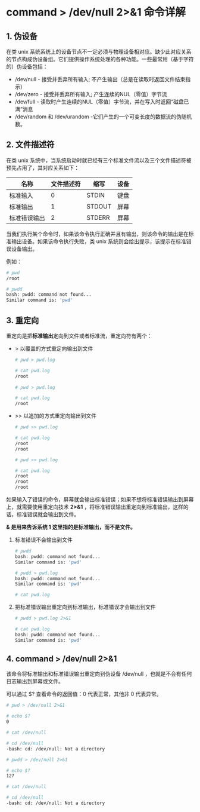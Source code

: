 # command > /dev/null 2>&1 命令详解

## 1. 伪设备
在类 unix 系统系统上的设备节点不一定必须与物理设备相对应。缺少此对应关系的节点构成伪设备组。它们提供操作系统处理的各种功能。一些最常用（基于字符的）伪设备包括：

- /dev/null - 接受并丢弃所有输入; 不产生输出（总是在读取时返回文件结束指示）
- /dev/zero - 接受并丢弃所有输入; 产生连续的NUL（零值）字节流
- /dev/full - 读取时产生连续的NUL（零值）字节流，并在写入时返回“磁盘已满”消息
- /dev/random 和 /dev/urandom -它们产生的一个可变长度的数据流的伪随机数。

## 2. 文件描述符
在类 unix 系统中，当系统启动时就已经有三个标准文件流以及三个文件描述符被预先占用了，其对应关系如下：

|名称|文件描述符|缩写|设备|
|--|--|--|--|
|标准输入|0|STDIN|键盘|
|标准输出|1|STDOUT|屏幕|
|标准错误输出|2|STDERR|屏幕|

当我们执行某个命令时，如果该命令执行正确并且有输出，则该命令的输出是在标准输出设备。如果该命令执行失败，类 unix 系统则会给出提示，该提示在标准错误设备输出。

例如：
```bash
# pwd
/root

# pwdd
bash: pwdd: command not found...
Similar command is: 'pwd'
```

## 3. 重定向
重定向是把**标准输出**定向到文件或者标准流，重定向符有两个：

- \> 以覆盖的方式重定向输出到文件
   ```bash
   # pwd > pwd.log
   
   # cat pwd.log
   /root
    
   # pwd > pwd.log
   
   # cat pwd.log
   /root
   ```

- \>\> 以追加的方式重定向输出到文件
   ```bash
   # pwd >> pwd.log
   
   # cat pwd.log
   /root
   /root
   
   # pwd >> pwd.log
   
   # cat pwd.log
   /root
   /root
   /root
   ```

如果输入了错误的命令，屏幕就会输出标准错误；如果不想将标准错误输出到屏幕上，就需要使用重定向技术 **2>&1** ，将标准错误输出重定向到标准输出，这样的话，标准错误就会输出到文件。

**& 是用来告诉系统 1 这里指的是标准输出，而不是文件。**

1. 标准错误不会输出到文件
   ```bash
   # pwdd
   bash: pwdd: command not found...
   Similar command is: 'pwd'
   
   # pwdd > pwd.log
   bash: pwdd: command not found...
   Similar command is: 'pwd'
   
   # cat pwd.log
   ```

2. 把标准错误输出重定向到标准输出，标准错误才会输出到文件
   ```bash
   # pwdd > pwd.log 2>&1
   
   # cat pwd.log 
   bash: pwdd: command not found...
   Similar command is: 'pwd'
   ```

## 4. command > /dev/null 2>&1
该命令将标准输出和标准错误输出重定向到伪设备 /dev/null ，也就是不会有任何日志输出到屏幕或文件。

可以通过 $? 查看命令的返回值：0 代表正常，其他非 0 代表异常。

```bash
# pwd > /dev/null 2>&1

# echo $?
0

# cat /dev/null

# cd /dev/null
-bash: cd: /dev/null: Not a directory

# pwdd > /dev/null 2>&1

# echo $?
127

# cat /dev/null

# cd /dev/null
-bash: cd: /dev/null: Not a directory
```
